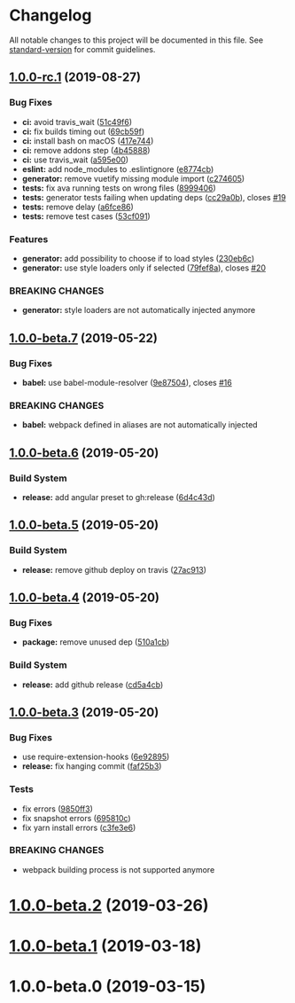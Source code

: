# Changelog

All notable changes to this project will be documented in this file. See [standard-version](https://github.com/conventional-changelog/standard-version) for commit guidelines.

## [1.0.0-rc.1](https://github.com/dnlup/vue-cli-plugin-unit-ava/compare/v1.0.0-beta.7...v1.0.0-rc.1) (2019-08-27)


### Bug Fixes

* **ci:** avoid travis_wait ([51c49f6](https://github.com/dnlup/vue-cli-plugin-unit-ava/commit/51c49f6))
* **ci:** fix builds timing out ([69cb59f](https://github.com/dnlup/vue-cli-plugin-unit-ava/commit/69cb59f))
* **ci:** install bash on macOS ([417e744](https://github.com/dnlup/vue-cli-plugin-unit-ava/commit/417e744))
* **ci:** remove addons step ([4b45888](https://github.com/dnlup/vue-cli-plugin-unit-ava/commit/4b45888))
* **ci:** use travis_wait ([a595e00](https://github.com/dnlup/vue-cli-plugin-unit-ava/commit/a595e00))
* **eslint:** add node_modules to .eslintignore ([e8774cb](https://github.com/dnlup/vue-cli-plugin-unit-ava/commit/e8774cb))
* **generator:** remove vuetify missing module import ([c274605](https://github.com/dnlup/vue-cli-plugin-unit-ava/commit/c274605))
* **tests:** fix ava running tests on wrong files ([8999406](https://github.com/dnlup/vue-cli-plugin-unit-ava/commit/8999406))
* **tests:** generator tests failing when updating deps ([cc29a0b](https://github.com/dnlup/vue-cli-plugin-unit-ava/commit/cc29a0b)), closes [#19](https://github.com/dnlup/vue-cli-plugin-unit-ava/issues/19)
* **tests:** remove delay ([a6fce86](https://github.com/dnlup/vue-cli-plugin-unit-ava/commit/a6fce86))
* **tests:** remove test cases ([53cf091](https://github.com/dnlup/vue-cli-plugin-unit-ava/commit/53cf091))


### Features

* **generator:** add possibility to choose if to load styles ([230eb6c](https://github.com/dnlup/vue-cli-plugin-unit-ava/commit/230eb6c))
* **generator:** use style loaders only if selected ([79fef8a](https://github.com/dnlup/vue-cli-plugin-unit-ava/commit/79fef8a)), closes [#20](https://github.com/dnlup/vue-cli-plugin-unit-ava/issues/20)


### BREAKING CHANGES

* **generator:** style loaders are not automatically injected anymore



## [1.0.0-beta.7](https://github.com/dnlup/vue-cli-plugin-unit-ava/compare/v1.0.0-beta.6...v1.0.0-beta.7) (2019-05-22)


### Bug Fixes

* **babel:** use babel-module-resolver ([9e87504](https://github.com/dnlup/vue-cli-plugin-unit-ava/commit/9e87504)), closes [#16](https://github.com/dnlup/vue-cli-plugin-unit-ava/issues/16)


### BREAKING CHANGES

* **babel:** webpack defined in aliases are not automatically injected



## [1.0.0-beta.6](https://github.com/dnlup/vue-cli-plugin-unit-ava/compare/v1.0.0-beta.5...v1.0.0-beta.6) (2019-05-20)


### Build System

* **release:** add angular preset to gh:release ([6d4c43d](https://github.com/dnlup/vue-cli-plugin-unit-ava/commit/6d4c43d))



## [1.0.0-beta.5](https://github.com/dnlup/vue-cli-plugin-unit-ava/compare/v1.0.0-beta.4...v1.0.0-beta.5) (2019-05-20)


### Build System

* **release:** remove github deploy on travis ([27ac913](https://github.com/dnlup/vue-cli-plugin-unit-ava/commit/27ac913))



## [1.0.0-beta.4](https://github.com/dnlup/vue-cli-plugin-unit-ava/compare/v1.0.0-beta.3...v1.0.0-beta.4) (2019-05-20)


### Bug Fixes

* **package:** remove unused dep ([510a1cb](https://github.com/dnlup/vue-cli-plugin-unit-ava/commit/510a1cb))


### Build System

* **release:** add github release ([cd5a4cb](https://github.com/dnlup/vue-cli-plugin-unit-ava/commit/cd5a4cb))



## [1.0.0-beta.3](https://github.com/dnlup/vue-cli-plugin-unit-ava/compare/v1.0.0-beta.2...v1.0.0-beta.3) (2019-05-20)


### Bug Fixes

* use require-extension-hooks ([6e92895](https://github.com/dnlup/vue-cli-plugin-unit-ava/commit/6e92895))
* **release:** fix hanging commit ([faf25b3](https://github.com/dnlup/vue-cli-plugin-unit-ava/commit/faf25b3))


### Tests

* fix errors ([9850ff3](https://github.com/dnlup/vue-cli-plugin-unit-ava/commit/9850ff3))
* fix snapshot errors ([695810c](https://github.com/dnlup/vue-cli-plugin-unit-ava/commit/695810c))
* fix yarn install errors ([c3fe3e6](https://github.com/dnlup/vue-cli-plugin-unit-ava/commit/c3fe3e6))


### BREAKING CHANGES

* webpack building process is not supported anymore



# [1.0.0-beta.2](https://github.com/dnlup/vue-cli-plugin-unit-ava/compare/v1.0.0-beta.1...v1.0.0-beta.2) (2019-03-26)



# [1.0.0-beta.1](https://github.com/dnlup/vue-cli-plugin-unit-ava/compare/v1.0.0-beta.0...v1.0.0-beta.1) (2019-03-18)



# 1.0.0-beta.0 (2019-03-15)
